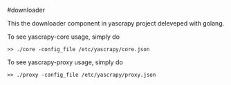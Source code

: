 #downloader

This the downloader component in yascrapy project deleveped with golang.

To see yascrapy-core usage, simply do
    
    >> ./core -config_file /etc/yascrapy/core.json
    
To see yascrapy-proxy usage, simply do

    >> ./proxy -config_file /etc/yascrapy/proxy.json


